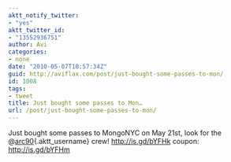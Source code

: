 ```yaml
---
aktt_notify_twitter:
- "yes"
aktt_twitter_id:
- "13552936751"
author: Avi
categories:
- none
date: "2010-05-07T10:57:34Z"
guid: http://aviflax.com/post/just-bought-some-passes-to-mon/
id: 1008
tags:
- tweet
title: Just bought some passes to Mon…
url: /post/just-bought-some-passes-to-mon/
---
```

Just bought some passes to MongoNYC on May 21st, look for the @[arc90](http://twitter.com/arc90){.aktt_username} crew! <a href="http://is.gd/bYFHk" rel="nofollow">http://is.gd/bYFHk</a> coupon: <a href="http://is.gd/bYFHm" rel="nofollow">http://is.gd/bYFHm</a>